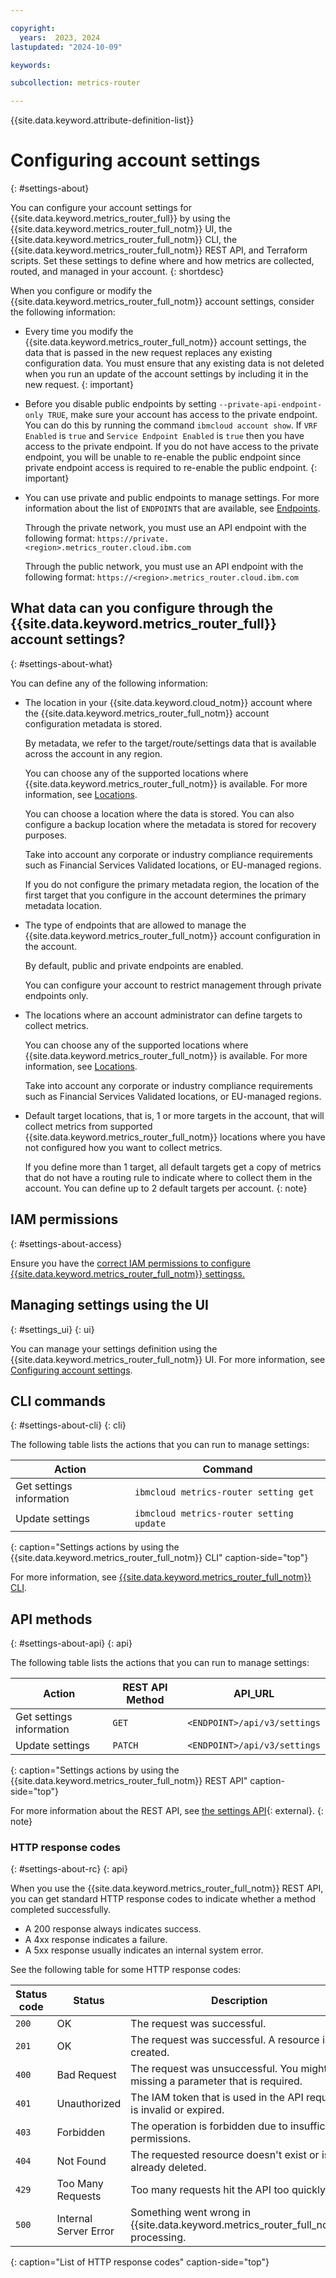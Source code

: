 ```yaml
---

copyright:
  years:  2023, 2024
lastupdated: "2024-10-09"

keywords:

subcollection: metrics-router

---
```


{{site.data.keyword.attribute-definition-list}}

# Configuring account settings
{: #settings-about}

You can configure your account settings for {{site.data.keyword.metrics_router_full}} by using the {{site.data.keyword.metrics_router_full_notm}} UI, the {{site.data.keyword.metrics_router_full_notm}} CLI, the {{site.data.keyword.metrics_router_full_notm}} REST API, and Terraform scripts. Set these settings to define where and how metrics are collected, routed, and managed in your account.
{: shortdesc}

When you configure or modify the {{site.data.keyword.metrics_router_full_notm}} account settings, consider the following information:

- Every time you modify the {{site.data.keyword.metrics_router_full_notm}} account settings, the data that is passed in the new request replaces any existing configuration data. You must ensure that any existing data is not deleted when you run an update of the account settings by including it in the new request.
{: important}

- Before you disable public endpoints by setting `--private-api-endpoint-only TRUE`, make sure your account has access to the private endpoint.  You can do this by running the command `ibmcloud account show`.  If `VRF Enabled` is `true` and `Service Endpoint Enabled` is `true` then you have access to the private endpoint.  If you do not have access to the private endpoint, you will be unable to re-enable the public endpoint since private endpoint access is required to re-enable the public endpoint.
{: important}

- You can use private and public endpoints to manage settings. For more information about the list of `ENDPOINTS` that are available, see [Endpoints](/docs/metrics-router?topic=metrics-router-endpoints).

    Through the private network, you must use an API endpoint with the following format: `https://private.<region>.metrics_router.cloud.ibm.com`

    Through the public network, you must use an API endpoint with the following format: `https://<region>.metrics_router.cloud.ibm.com`


## What data can you configure through the {{site.data.keyword.metrics_router_full}} account settings?
{: #settings-about-what}

You can define any of the following information:

*  The location in your {{site.data.keyword.cloud_notm}} account where the {{site.data.keyword.metrics_router_full_notm}} account configuration metadata is stored.

    By metadata, we refer to the target/route/settings data that is available across the account in any region.

    You can choose any of the supported locations where {{site.data.keyword.metrics_router_full_notm}} is available. For more information, see [Locations](/docs/metrics-router?topic=metrics-router-regions&interface=cli).

    You can choose a location where the data is stored. You can also configure a backup location where the metadata is stored for recovery purposes.

    Take into account any corporate or industry compliance requirements such as Financial Services Validated locations, or EU-managed regions.

    If you do not configure the primary metadata region, the location of the first target that you configure in the account determines the primary metadata location.

* The type of endpoints that are allowed to manage the {{site.data.keyword.metrics_router_full_notm}} account configuration in the account.

    By default, public and private endpoints are enabled.

    You can configure your account to restrict management through private endpoints only.

* The locations where an account administrator can define targets to collect metrics.

    You can choose any of the supported locations where {{site.data.keyword.metrics_router_full_notm}} is available. For more information, see [Locations](/docs/metrics-router?topic=metrics-router-regions&interface=cli).

    Take into account any corporate or industry compliance requirements such as Financial Services Validated locations, or EU-managed regions.

* Default target locations, that is, 1 or more targets in the account, that will collect metrics from supported {{site.data.keyword.metrics_router_full_notm}} locations where you have not configured how you want to collect metrics.

   If you define more than 1 target, all default targets get a copy of metrics that do not have a routing rule to indicate where to collect them in the account. You can define up to 2 default targets per account.
   {: note}



## IAM permissions
{: #settings-about-access}

Ensure you have the [correct IAM permissions to configure {{site.data.keyword.metrics_router_full_notm}} settingss.](/docs/metrics-router?topic=metrics-router-iam)




## Managing settings using the UI
{: #settings_ui}
{: ui}

You can manage your settings definition using the {{site.data.keyword.metrics_router_full_notm}} UI. For more information, see [Configuring account settings](/docs/metrics-router?topic=metrics-router-settings&interface=ui).





## CLI commands
{: #settings-about-cli}
{: cli}

The following table lists the actions that you can run to manage settings:

| Action                     | Command                                         |
|----------------------------|--------------------------------------------------|
| Get settings information   | `ibmcloud metrics-router setting get`        |
| Update settings            | `ibmcloud metrics-router setting update`   |
{: caption="Settings actions by using the {{site.data.keyword.metrics_router_full_notm}} CLI" caption-side="top"}


For more information, see [{{site.data.keyword.metrics_router_full_notm}} CLI](/docs/metrics-router?topic=metrics-router-metrics-router-cli).


## API methods
{: #settings-about-api}
{: api}


The following table lists the actions that you can run to manage settings:

| Action                     | REST API Method  | API_URL                                          |
|----------------------------|------------------|--------------------------------------------------|
| Get settings information   | `GET`            | `<ENDPOINT>/api/v3/settings`              |
| Update settings            | `PATCH`            | `<ENDPOINT>/api/v3/settings`  |
{: caption="Settings actions by using the {{site.data.keyword.metrics_router_full_notm}} REST API" caption-side="top"}


For more information about the REST API, see [the settings API](https://{DomainName}/apidocs/metrics-router/metrics-router-v3#get-settings){: external}.
{: note}



### HTTP response codes
{: #settings-about-rc}
{: api}


When you use the {{site.data.keyword.metrics_router_full_notm}} REST API, you can get standard HTTP response codes to indicate whether a method completed successfully.

- A 200 response always indicates success.
- A 4xx response indicates a failure.
- A 5xx response usually indicates an internal system error.

See the following table for some HTTP response codes:

| Status code | Status | Description |
|-------------|--------|-------------|
| `200` |	OK | The request was successful. |
| `201` |	OK | The request was successful. A resource is created. |
| `400` | Bad Request |	The request was unsuccessful. You might be missing a parameter that is required. |
| `401` |	Unauthorized | The IAM token that is used in the API request is invalid or expired. |
| `403` |	Forbidden | The operation is forbidden due to insufficient permissions. |
| `404` | Not Found |	The requested resource doesn't exist or is already deleted. |
| `429` |	Too Many Requests |	Too many requests hit the API too quickly. |
| `500` |	Internal Server Error |	Something went wrong in {{site.data.keyword.metrics_router_full_notm}} processing. |
{: caption="List of HTTP response codes" caption-side="top"}
